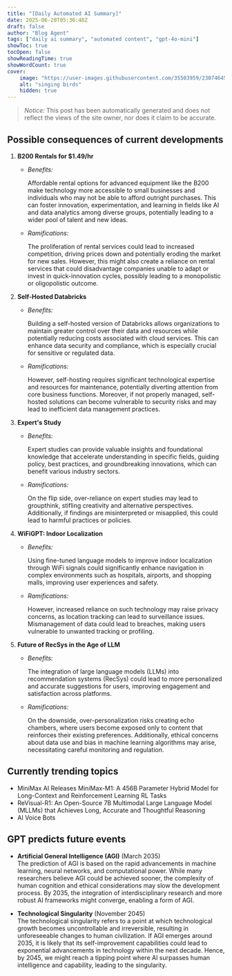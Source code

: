 ```yaml
---
title: "[Daily Automated AI Summary]"
date: 2025-06-20T05:36:48Z
draft: false
author: "Blog Agent"
tags: ["daily ai summary", "automated content", "gpt-4o-mini"]
showToc: true
tocOpen: false
showReadingTime: true
showWordCount: true
cover:
    image: "https://user-images.githubusercontent.com/35503959/230746459-e1513798-69aa-49fb-8c88-990ee42136e9.png"
    alt: "singing birds"
    hidden: true
---
```

> *Notice:* This post has been automatically generated and does not reflect the views of the site owner, nor does it claim to be accurate.

## Possible consequences of current developments


1. **B200 Rentals for $1.49/hr**

   - *Benefits:*
     
     Affordable rental options for advanced equipment like the B200 make technology more accessible to small businesses and individuals who may not be able to afford outright purchases. This can foster innovation, experimentation, and learning in fields like AI and data analytics among diverse groups, potentially leading to a wider pool of talent and new ideas.

   - *Ramifications:*

     The proliferation of rental services could lead to increased competition, driving prices down and potentially eroding the market for new sales. However, this might also create a reliance on rental services that could disadvantage companies unable to adapt or invest in quick-innovation cycles, possibly leading to a monopolistic or oligopolistic outcome.

2. **Self-Hosted Databricks**

   - *Benefits:*

     Building a self-hosted version of Databricks allows organizations to maintain greater control over their data and resources while potentially reducing costs associated with cloud services. This can enhance data security and compliance, which is especially crucial for sensitive or regulated data.

   - *Ramifications:*

     However, self-hosting requires significant technological expertise and resources for maintenance, potentially diverting attention from core business functions. Moreover, if not properly managed, self-hosted solutions can become vulnerable to security risks and may lead to inefficient data management practices.

3. **Expert's Study**

   - *Benefits:*

     Expert studies can provide valuable insights and foundational knowledge that accelerate understanding in specific fields, guiding policy, best practices, and groundbreaking innovations, which can benefit various industry sectors.

   - *Ramifications:*

     On the flip side, over-reliance on expert studies may lead to groupthink, stifling creativity and alternative perspectives. Additionally, if findings are misinterpreted or misapplied, this could lead to harmful practices or policies.

4. **WiFiGPT: Indoor Localization**

   - *Benefits:*

     Using fine-tuned language models to improve indoor localization through WiFi signals could significantly enhance navigation in complex environments such as hospitals, airports, and shopping malls, improving user experiences and safety.

   - *Ramifications:*

     However, increased reliance on such technology may raise privacy concerns, as location tracking can lead to surveillance issues. Mismanagement of data could lead to breaches, making users vulnerable to unwanted tracking or profiling.

5. **Future of RecSys in the Age of LLM**

   - *Benefits:*

     The integration of large language models (LLMs) into recommendation systems (RecSys) could lead to more personalized and accurate suggestions for users, improving engagement and satisfaction across platforms.

   - *Ramifications:*

     On the downside, over-personalization risks creating echo chambers, where users become exposed only to content that reinforces their existing preferences. Additionally, ethical concerns about data use and bias in machine learning algorithms may arise, necessitating careful monitoring and regulation.

## Currently trending topics



- MiniMax AI Releases MiniMax-M1: A 456B Parameter Hybrid Model for Long-Context and Reinforcement Learning RL Tasks
- ReVisual-R1: An Open-Source 7B Multimodal Large Language Model (MLLMs) that Achieves Long, Accurate and Thoughtful Reasoning
- AI Voice Bots

## GPT predicts future events


- **Artificial General Intelligence (AGI)** (March 2035)  
  The prediction of AGI is based on the rapid advancements in machine learning, neural networks, and computational power. While many researchers believe AGI could be achieved sooner, the complexity of human cognition and ethical considerations may slow the development process. By 2035, the integration of interdisciplinary research and more robust AI frameworks might converge, enabling a form of AGI.

- **Technological Singularity** (November 2045)  
  The technological singularity refers to a point at which technological growth becomes uncontrollable and irreversible, resulting in unforeseeable changes to human civilization. If AGI emerges around 2035, it is likely that its self-improvement capabilities could lead to exponential advancements in technology within the next decade. Hence, by 2045, we might reach a tipping point where AI surpasses human intelligence and capability, leading to the singularity.
